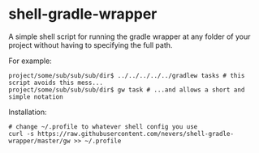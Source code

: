 # shell-gradle-wrapper

A simple shell script for running the gradle wrapper at any folder of your project without having to specifying the full path.

For example:
```
project/some/sub/sub/sub/dir$ ../../../../../gradlew tasks # this script avoids this mess...
project/some/sub/sub/sub/dir$ gw task # ...and allows a short and simple notation
```

Installation:

```
# change ~/.profile to whatever shell config you use
curl -s https://raw.githubusercontent.com/nevers/shell-gradle-wrapper/master/gw >> ~/.profile
```
